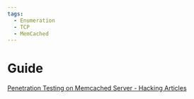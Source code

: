 ```yaml
---
tags:
  - Enumeration
  - TCP
  - MemCached
---
```


# Guide

[Penetration Testing on Memcached Server - Hacking Articles](https://www.hackingarticles.in/penetration-testing-on-memcached-server/)